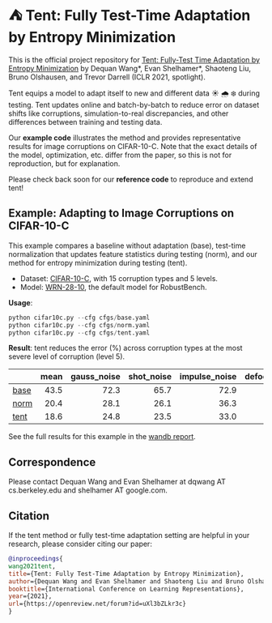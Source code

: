 # ⛺️ Tent: Fully Test-Time Adaptation by Entropy Minimization

This is the official project repository for [Tent: Fully-Test Time Adaptation by Entropy Minimization](https://openreview.net/forum?id=uXl3bZLkr3c) by
Dequan Wang\*, Evan Shelhamer\*, Shaoteng Liu, Bruno Olshausen, and Trevor Darrell (ICLR 2021, spotlight).

Tent equips a model to adapt itself to new and different data ☀️ 🌧 ❄️  during testing.
Tent updates online and batch-by-batch to reduce error on dataset shifts like corruptions, simulation-to-real discrepancies, and other differences between training and testing data.

Our **example code** illustrates the method and provides representative results for image corruptions on CIFAR-10-C.
Note that the exact details of the model, optimization, etc. differ from the paper, so this is not for reproduction, but for explanation.

Please check back soon for our **reference code** to reproduce and extend tent!

## Example: Adapting to Image Corruptions on CIFAR-10-C

This example compares a baseline without adaptation (base), test-time normalization that updates feature statistics during testing (norm), and our method for entropy minimization during testing (tent).

- Dataset: [CIFAR-10-C](https://github.com/hendrycks/robustness/), with 15 corruption types and 5 levels.
- Model: [WRN-28-10](https://github.com/RobustBench/robustbench), the default model for RobustBench.

**Usage**:

```python
python cifar10c.py --cfg cfgs/base.yaml
python cifar10c.py --cfg cfgs/norm.yaml
python cifar10c.py --cfg cfgs/tent.yaml
```

**Result**: tent reduces the error (%) across corruption types at the most severe level of corruption (level 5).

|                                                      | mean | gauss_noise | shot_noise | impulse_noise | defocus_blur | glass_blur | motion_blur | zoom_blur | snow | frost |  fog | brightness | contrast | elastic_trans | pixelate | jpeg |
| ---------------------------------------------------- | ---: | ----------: | ---------: | ------------: | -----------: | ---------: | ----------: | --------: | ---: | ----: | ---: | ---------: | -------: | ------------: | -------: | ---: |
| [base](./cifar10c.py)       | 43.5 |        72.3 |       65.7 |          72.9 |         46.9 |       54.3 |        34.8 |      42.0 | 25.1 |  41.3 | 26.0 |        9.3 |     46.7 |          26.6 |     58.5 | 30.3 |
| [norm](./norm.py)       | 20.4 |        28.1 |       26.1 |          36.3 |         12.8 |       35.3 |        14.2 |      12.1 | 17.3 |  17.4 | 15.3 |        8.4 |     12.6 |          23.8 |     19.7 | 27.3 |
| [tent](./tent.py)       | 18.6 |        24.8 |       23.5 |          33.0 |         11.9 |       31.9 |        13.7 |      10.8 | 15.9 |  16.2 | 13.7 |        7.9 |     12.1 |          22.0 |     17.3 | 24.2 |

See the full results for this example in the [wandb report](https://wandb.ai/tent/cifar10c).

## Correspondence

Please contact Dequan Wang and Evan Shelhamer at dqwang AT cs.berkeley.edu and shelhamer AT google.com.

## Citation

If the tent method or fully test-time adaptation setting are helpful in your research, please consider citing our paper:

```bibtex
@inproceedings{
wang2021tent,
title={Tent: Fully Test-Time Adaptation by Entropy Minimization},
author={Dequan Wang and Evan Shelhamer and Shaoteng Liu and Bruno Olshausen and Trevor Darrell},
booktitle={International Conference on Learning Representations},
year={2021},
url={https://openreview.net/forum?id=uXl3bZLkr3c}
}
```
